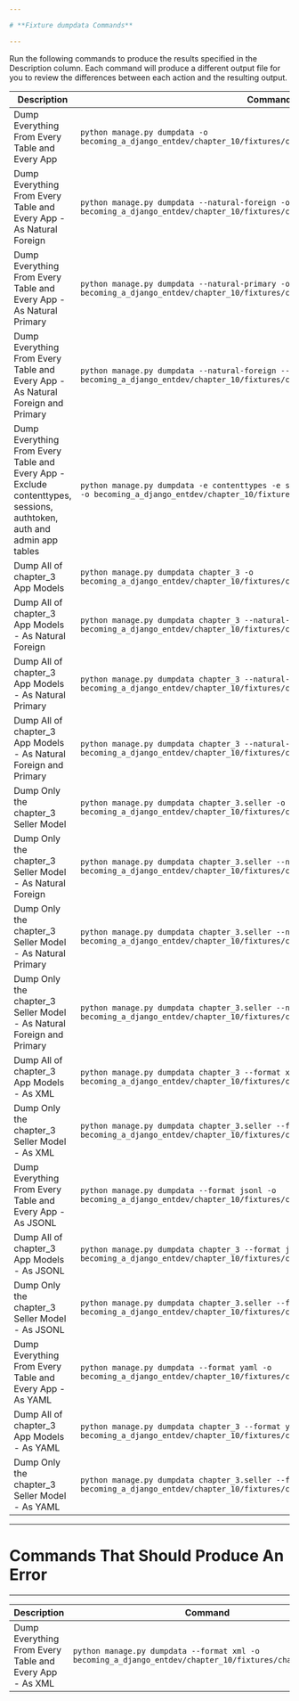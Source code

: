 ```yaml
---

# **Fixture dumpdata Commands**

---
```


Run the following commands to produce the results specified in the Description column. Each command will produce a different output file for you to review the differences between each action and the resulting output.

| Description | Command |
| --- | --- |
| Dump Everything From Every Table and Every App | `python manage.py dumpdata -o becoming_a_django_entdev/chapter_10/fixtures/chapter_10.json` |
| Dump Everything From Every Table and Every App - As Natural Foreign | `python manage.py dumpdata --natural-foreign -o becoming_a_django_entdev/chapter_10/fixtures/chapter_10_natural_foreign.json` |
| Dump Everything From Every Table and Every App - As Natural Primary | `python manage.py dumpdata --natural-primary -o becoming_a_django_entdev/chapter_10/fixtures/chapter_10_natural_primary.json` |
| Dump Everything From Every Table and Every App - As Natural Foreign and Primary | `python manage.py dumpdata --natural-foreign --natural-primary -o becoming_a_django_entdev/chapter_10/fixtures/chapter_10_natural_both.json` |
| Dump Everything From Every Table and Every App - Exclude contenttypes, sessions, authtoken, auth and admin app tables | `python manage.py dumpdata -e contenttypes -e sessions -e authtoken -e auth -e admin -o becoming_a_django_entdev/chapter_10/fixtures/chapter_10_exclude.json` |
| Dump All of chapter_3 App Models | `python manage.py dumpdata chapter_3 -o becoming_a_django_entdev/chapter_10/fixtures/chapter_3_models.json` |
| Dump All of chapter_3 App Models - As Natural Foreign | `python manage.py dumpdata chapter_3 --natural-foreign -o becoming_a_django_entdev/chapter_10/fixtures/chapter_3_models_natural_foreign.json` |
| Dump All of chapter_3 App Models - As Natural Primary | `python manage.py dumpdata chapter_3 --natural-primary -o becoming_a_django_entdev/chapter_10/fixtures/chapter_3_models_natural_primary.json` |
| Dump All of chapter_3 App Models - As Natural Foreign and Primary | `python manage.py dumpdata chapter_3 --natural-foreign --natural-primary -o becoming_a_django_entdev/chapter_10/fixtures/chapter_3_models_natural_both.json` |
| Dump Only the chapter_3 Seller Model | `python manage.py dumpdata chapter_3.seller -o becoming_a_django_entdev/chapter_10/fixtures/chapter_3_sellers.json` |
| Dump Only the chapter_3 Seller Model - As Natural Foreign | `python manage.py dumpdata chapter_3.seller --natural-foreign -o becoming_a_django_entdev/chapter_10/fixtures/chapter_3_sellers_natural_foreign.json` |
| Dump Only the chapter_3 Seller Model - As Natural Primary | `python manage.py dumpdata chapter_3.seller --natural-primary -o becoming_a_django_entdev/chapter_10/fixtures/chapter_3_sellers_natural_primary.json` |
| Dump Only the chapter_3 Seller Model - As Natural Foreign and Primary | `python manage.py dumpdata chapter_3.seller --natural-foreign --natural-primary -o becoming_a_django_entdev/chapter_10/fixtures/chapter_3_sellers_natural_both.json` |
| Dump All of chapter_3 App Models - As XML | `python manage.py dumpdata chapter_3 --format xml -o becoming_a_django_entdev/chapter_10/fixtures/chapter_3_models.xml` |
| Dump Only the chapter_3 Seller Model - As XML | `python manage.py dumpdata chapter_3.seller --format xml -o becoming_a_django_entdev/chapter_10/fixtures/chapter_3_sellers.xml` |
| Dump Everything From Every Table and Every App - As JSONL | `python manage.py dumpdata --format jsonl -o becoming_a_django_entdev/chapter_10/fixtures/chapter_10.jsonl` |
| Dump All of chapter_3 App Models - As JSONL | `python manage.py dumpdata chapter_3 --format jsonl -o becoming_a_django_entdev/chapter_10/fixtures/chapter_3_models.jsonl` |
| Dump Only the chapter_3 Seller Model - As JSONL | `python manage.py dumpdata chapter_3.seller --format jsonl -o becoming_a_django_entdev/chapter_10/fixtures/chapter_3_sellers.jsonl` |
| Dump Everything From Every Table and Every App - As YAML | `python manage.py dumpdata --format yaml -o becoming_a_django_entdev/chapter_10/fixtures/chapter_10.yaml` |
| Dump All of chapter_3 App Models - As YAML | `python manage.py dumpdata chapter_3 --format yaml -o becoming_a_django_entdev/chapter_10/fixtures/chapter_3_models.yaml` |
| Dump Only the chapter_3 Seller Model - As YAML | `python manage.py dumpdata chapter_3.seller --format yaml -o becoming_a_django_entdev/chapter_10/fixtures/chapter_3_sellers.yaml` |

---

# **Commands That Should Produce An Error**

---

| Description | Command |
| --- | --- |
| Dump Everything From Every Table and Every App - As XML | `python manage.py dumpdata --format xml -o becoming_a_django_entdev/chapter_10/fixtures/chapter_10.xml` |
